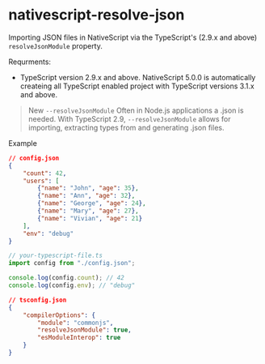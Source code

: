 # nativescript-resolve-json
Importing JSON files in NativeScript via the TypeScript's (2.9.x and above) `resolveJsonModule` property.


Requrments:
- TypeScript version 2.9.x and above. NativeScript 5.0.0 is automatically createing all TypeScript enabled project with TypeScript versions 3.1.x and above.


> New `--resolveJsonModule`
> Often in Node.js applications a .json is needed. With TypeScript 2.9, `--resolveJsonModule` allows for importing, extracting types from and generating  .json files.

Example
```JSON
// config.json
{
    "count": 42,
    "users": [
        {"name": "John", "age": 35},
        {"name": "Ann", "age": 32},
        {"name": "George", "age": 24},
        {"name": "Mary", "age": 27},
        {"name": "Vivian", "age": 21}
    ],
    "env": "debug"
}
```

```TypeScript
// your-typescript-file.ts
import config from "./config.json";

console.log(config.count); // 42
console.log(config.env); // "debug"
```

```JSON
// tsconfig.json
{
    "compilerOptions": {
        "module": "commonjs",
        "resolveJsonModule": true,
        "esModuleInterop": true
    }
}

```
